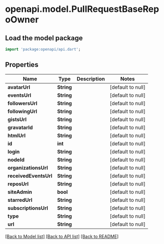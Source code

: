 # openapi.model.PullRequestBaseRepoOwner

## Load the model package
```dart
import 'package:openapi/api.dart';
```

## Properties
Name | Type | Description | Notes
------------ | ------------- | ------------- | -------------
**avatarUrl** | **String** |  | [default to null]
**eventsUrl** | **String** |  | [default to null]
**followersUrl** | **String** |  | [default to null]
**followingUrl** | **String** |  | [default to null]
**gistsUrl** | **String** |  | [default to null]
**gravatarId** | **String** |  | [default to null]
**htmlUrl** | **String** |  | [default to null]
**id** | **int** |  | [default to null]
**login** | **String** |  | [default to null]
**nodeId** | **String** |  | [default to null]
**organizationsUrl** | **String** |  | [default to null]
**receivedEventsUrl** | **String** |  | [default to null]
**reposUrl** | **String** |  | [default to null]
**siteAdmin** | **bool** |  | [default to null]
**starredUrl** | **String** |  | [default to null]
**subscriptionsUrl** | **String** |  | [default to null]
**type** | **String** |  | [default to null]
**url** | **String** |  | [default to null]

[[Back to Model list]](../README.md#documentation-for-models) [[Back to API list]](../README.md#documentation-for-api-endpoints) [[Back to README]](../README.md)



